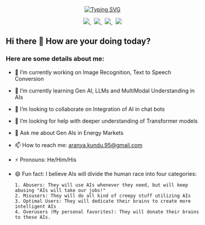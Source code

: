 <p align = "center">
<a href="https://git.io/typing-svg"><img src="https://readme-typing-svg.demolab.com?font=Comic+Sans+MS&size=24&duration=3000&pause=200&color=9231F7&center=true&multiline=true&width=1200&height=100&lines=Data+Scientist+%7C+Machine+Learning+Engineer;Large+Language+Models+%26+Gen+AI+Enthusiast+;MS+in+Business+Analytics+%7C+University+of+Notre+Dame" alt="Typing SVG" /></a>
</p>
<p align="center">
    <a href="https://aranyakundu.github.io/aranyakundu">
        <img src="https://img.shields.io/badge/Portfolio-Aranya-blue">
    </a>&nbsp;
    <a href="#">
        <img src="https://img.shields.io/badge/PDF-CV-orange?style=flat-square&logo=adobe">
    </a>&nbsp;
    <a href="https://linkedin.com/in/aranya-kundu">
        <img src="https://img.shields.io/badge/Linkedin-blue?style=flat-square&logo=linkedin">
    </a>&nbsp;
    <a href="mailto:aranya.kundu.95@gmail.com">
        <img src="https://img.shields.io/badge/-Email-red?style=flat-square&logo=gmail&logoColor=goldenrod">
    </a>
<!-- <a href='https://scholar.google.com/citations?user=b___QQ8AAAAJ&hl=en&authuser=1&oi=sra' target="_blank">
    <img alt='GoogleScholar' src='https://img.shields.io/badge/Scholar-100000?style=flat&logo=GoogleScholar&logoColor=white&&color=0181FF'>
</a>
<a href="https://pypi.org/user/drkostas/">
    <img src="https://img.shields.io/badge/PyPi-drkostas-blue?style=flat-square&logo=pypi&logoColor=white">
</a> -->
</p>

## Hi there 👋 How are your doing today?

### Here are some details about me:
- 🔭 I’m currently working on Image Recognition, Text to Speech Conversion 
- 🌱 I’m currently learning Gen AI, LLMs and MultiModal Understanding in AIs
- 👯 I’m looking to collaborate on Integration of AI in chat bots
- 🤔 I’m looking for help with deeper understanding of Transformer models
- 💬 Ask me about Gen AIs in Energy Markets
- 📫 How to reach me: aranya.kundu.95@gmail.com
- ⚡ Pronouns: He/Him/His
- 😄 Fun fact: I believe AIs will divide the human race into four categories:
  
      1. Abusers: They will use AIs whenever they need, but will keep abusing "AIs will take our jobs!"
      2. Misusers: They will do all kind of creepy stuff utilizing AIs
      3. Optimal Users: They will dedicate their brains to create more intelligent AIs
      4. Overusers (My personal favorites): They will donate their brains to these AIs.
